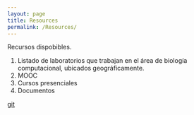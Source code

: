 ```yaml
---
layout: page
title: Resources
permalink: /Resources/
---
```



Recursos dispobibles.

1. Listado de laboratorios que trabajan en el área de biología computacional, ubicados geográficamente.
2. MOOC 
3. Cursos presenciales
4. Documentos

[git](https://github.com/ISCB-MX/git_course)
